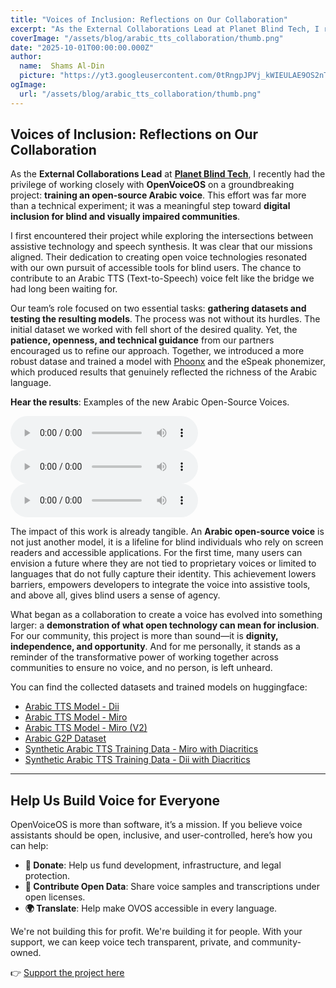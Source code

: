 ```yaml
---
title: "Voices of Inclusion: Reflections on Our Collaboration"
excerpt: "As the External Collaborations Lead at Planet Blind Tech, I recently had the privilege of working closely with OpenVoiceOS on a groundbreaking project: training an open-source Arabic voice."
coverImage: "/assets/blog/arabic_tts_collaboration/thumb.png"
date: "2025-10-01T00:00:00.000Z"
author:
  name:  Shams Al-Din
  picture: "https://yt3.googleusercontent.com/0tRngpJPVj_kWIEULAE9OS2nTP3r8W60W4yesooO39S-EYUxlmu1CCEdn_zI1ym04i729fCO6w=s160-c-k-c0x00ffffff-no-rj"
ogImage:
  url: "/assets/blog/arabic_tts_collaboration/thumb.png"
---
```


## Voices of Inclusion: Reflections on Our Collaboration

As the **External Collaborations Lead** at [**Planet Blind Tech**](https://www.youtube.com/@planetblindtech), I recently had the privilege of working closely with **OpenVoiceOS** on a groundbreaking project: **training an open-source Arabic voice**. This effort was far more than a technical experiment; it was a meaningful step toward **digital inclusion for blind and visually impaired communities**.

I first encountered their project while exploring the intersections between assistive technology and speech synthesis. It was clear that our missions aligned. Their dedication to creating open voice technologies resonated with our own pursuit of accessible tools for blind users. The chance to contribute to an Arabic TTS (Text-to-Speech) voice felt like the bridge we had long been waiting for.

Our team’s role focused on two essential tasks: **gathering datasets and testing the resulting models**. The process was not without its hurdles. The initial dataset we worked with fell short of the desired quality. Yet, the **patience, openness, and technical guidance** from our partners encouraged us to refine our approach. Together, we introduced a more robust datase and trained a model with [Phoonx](https://github.com/TigreGotico/phoonnx) and the eSpeak phonemizer, which produced results that genuinely reflected the richness of the Arabic language.

**Hear the results**: Examples of the new Arabic Open-Source Voices.


<audio controls>
  <source src="/assets/blog/arabic_tts_collaboration/dii_ar.wav" type="audio/wav">
  Your browser does not support the audio element.
</audio>

<audio controls>
  <source src="/assets/blog/arabic_tts_collaboration/miro_ar.wav" type="audio/wav">
  Your browser does not support the audio element.
</audio>

<audio controls>
  <source src="/assets/blog/arabic_tts_collaboration/miro_ar_v2.wav" type="audio/wav">
  Your browser does not support the audio element.
</audio>

The impact of this work is already tangible. An **Arabic open-source voice** is not just another model, it is a lifeline for blind individuals who rely on screen readers and accessible applications. For the first time, many users can envision a future where they are not tied to proprietary voices or limited to languages that do not fully capture their identity. This achievement lowers barriers, empowers developers to integrate the voice into assistive tools, and above all, gives blind users a sense of agency.

What began as a collaboration to create a voice has evolved into something larger: a **demonstration of what open technology can mean for inclusion**. For our community, this project is more than sound—it is **dignity, independence, and opportunity**. And for me personally, it stands as a reminder of the transformative power of working together across communities to ensure no voice, and no person, is left unheard.

You can find the collected datasets and trained models on huggingface:

- [Arabic TTS Model - Dii](https://huggingface.co/OpenVoiceOS/phoonnx_ar-SA_dii_espeak)
- [Arabic TTS Model - Miro](https://huggingface.co/OpenVoiceOS/phoonnx_ar-SA_miro_espeak)
- [Arabic TTS Model - Miro (V2)](https://huggingface.co/OpenVoiceOS/phoonnx_ar-SA_miro_espeak_V2)
- [Arabic G2P Dataset](https://huggingface.co/datasets/TigreGotico/arabic_g2p)
- [Synthetic Arabic TTS Training Data - Miro with Diacritics](https://huggingface.co/datasets/TigreGotico/tts-train-synthetic-miro_ar-diacritics)
- [Synthetic Arabic TTS Training Data - Dii with Diacritics](https://huggingface.co/datasets/TigreGotico/tts-train-synthetic-dii_ar-diacritics)

---

## Help Us Build Voice for Everyone

OpenVoiceOS is more than software, it’s a mission. If you believe voice assistants should be open, inclusive, and user-controlled, here’s how you can help:

- **💸 Donate**: Help us fund development, infrastructure, and legal protection.
- **📣 Contribute Open Data**: Share voice samples and transcriptions under open licenses.
- **🌍 Translate**: Help make OVOS accessible in every language.

We're not building this for profit. We're building it for people. With your support, we can keep voice tech transparent, private, and community-owned.

👉 [Support the project here](https://www.openvoiceos.org/contribution)
